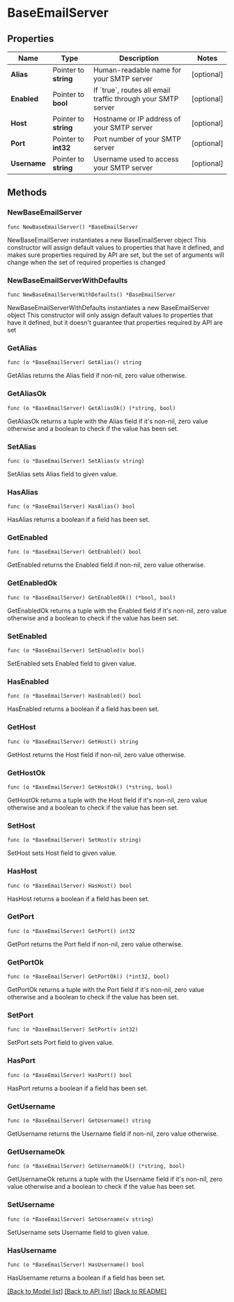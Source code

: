 # BaseEmailServer

## Properties

Name | Type | Description | Notes
------------ | ------------- | ------------- | -------------
**Alias** | Pointer to **string** | Human-readable name for your SMTP server | [optional] 
**Enabled** | Pointer to **bool** | If &#x60;true&#x60;, routes all email traffic through your SMTP server | [optional] 
**Host** | Pointer to **string** | Hostname or IP address of your SMTP server | [optional] 
**Port** | Pointer to **int32** | Port number of your SMTP server | [optional] 
**Username** | Pointer to **string** | Username used to access your SMTP server | [optional] 

## Methods

### NewBaseEmailServer

`func NewBaseEmailServer() *BaseEmailServer`

NewBaseEmailServer instantiates a new BaseEmailServer object
This constructor will assign default values to properties that have it defined,
and makes sure properties required by API are set, but the set of arguments
will change when the set of required properties is changed

### NewBaseEmailServerWithDefaults

`func NewBaseEmailServerWithDefaults() *BaseEmailServer`

NewBaseEmailServerWithDefaults instantiates a new BaseEmailServer object
This constructor will only assign default values to properties that have it defined,
but it doesn't guarantee that properties required by API are set

### GetAlias

`func (o *BaseEmailServer) GetAlias() string`

GetAlias returns the Alias field if non-nil, zero value otherwise.

### GetAliasOk

`func (o *BaseEmailServer) GetAliasOk() (*string, bool)`

GetAliasOk returns a tuple with the Alias field if it's non-nil, zero value otherwise
and a boolean to check if the value has been set.

### SetAlias

`func (o *BaseEmailServer) SetAlias(v string)`

SetAlias sets Alias field to given value.

### HasAlias

`func (o *BaseEmailServer) HasAlias() bool`

HasAlias returns a boolean if a field has been set.

### GetEnabled

`func (o *BaseEmailServer) GetEnabled() bool`

GetEnabled returns the Enabled field if non-nil, zero value otherwise.

### GetEnabledOk

`func (o *BaseEmailServer) GetEnabledOk() (*bool, bool)`

GetEnabledOk returns a tuple with the Enabled field if it's non-nil, zero value otherwise
and a boolean to check if the value has been set.

### SetEnabled

`func (o *BaseEmailServer) SetEnabled(v bool)`

SetEnabled sets Enabled field to given value.

### HasEnabled

`func (o *BaseEmailServer) HasEnabled() bool`

HasEnabled returns a boolean if a field has been set.

### GetHost

`func (o *BaseEmailServer) GetHost() string`

GetHost returns the Host field if non-nil, zero value otherwise.

### GetHostOk

`func (o *BaseEmailServer) GetHostOk() (*string, bool)`

GetHostOk returns a tuple with the Host field if it's non-nil, zero value otherwise
and a boolean to check if the value has been set.

### SetHost

`func (o *BaseEmailServer) SetHost(v string)`

SetHost sets Host field to given value.

### HasHost

`func (o *BaseEmailServer) HasHost() bool`

HasHost returns a boolean if a field has been set.

### GetPort

`func (o *BaseEmailServer) GetPort() int32`

GetPort returns the Port field if non-nil, zero value otherwise.

### GetPortOk

`func (o *BaseEmailServer) GetPortOk() (*int32, bool)`

GetPortOk returns a tuple with the Port field if it's non-nil, zero value otherwise
and a boolean to check if the value has been set.

### SetPort

`func (o *BaseEmailServer) SetPort(v int32)`

SetPort sets Port field to given value.

### HasPort

`func (o *BaseEmailServer) HasPort() bool`

HasPort returns a boolean if a field has been set.

### GetUsername

`func (o *BaseEmailServer) GetUsername() string`

GetUsername returns the Username field if non-nil, zero value otherwise.

### GetUsernameOk

`func (o *BaseEmailServer) GetUsernameOk() (*string, bool)`

GetUsernameOk returns a tuple with the Username field if it's non-nil, zero value otherwise
and a boolean to check if the value has been set.

### SetUsername

`func (o *BaseEmailServer) SetUsername(v string)`

SetUsername sets Username field to given value.

### HasUsername

`func (o *BaseEmailServer) HasUsername() bool`

HasUsername returns a boolean if a field has been set.


[[Back to Model list]](../README.md#documentation-for-models) [[Back to API list]](../README.md#documentation-for-api-endpoints) [[Back to README]](../README.md)


